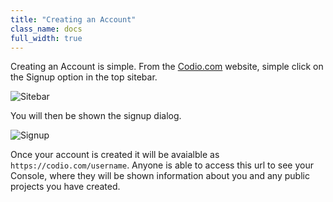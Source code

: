 ```yaml
---
title: "Creating an Account"
class_name: docs
full_width: true
---
```


Creating an Account is simple. From the [Codio.com](https://codio.com) website, simple click on the Signup option in the top sitebar.

![Sitebar](/img/docs/sitebar-site.png)

You will then be shown the signup dialog.

![Signup](/img/docs/signup.png)

Once your account is created it will be avaialble as `https://codio.com/username`. Anyone is able to access this url to see your Console, where they will be shown information about you and any public projects you have created.

